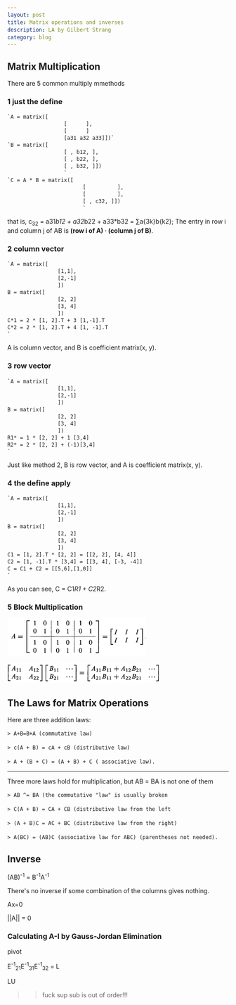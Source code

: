 ```yaml
---
layout: post
title: Matrix operations and inverses
description: LA by Gilbert Strang
category: blog
---
```


## Matrix Multiplication

There are 5 common multiply mmethods

### 1 just the define
    `A = matrix([
                      [      ],
                      [      ]
                      [a31 a32 a33]])`
    `B = matrix([
                      [ , b12, ],
                      [ , b22, ],
                      [ , b32, ]])
                      `
    `C = A * B = matrix([
                            [          ],
                            [          ],
                            [ , c32, ]])
                            `

that is, c<sub>32</sub> = a31*b12 + a32*b22 + a33*b32 = ∑a{3k}b{k2}; The entry in row i and column j of AB is **(row i of A) · (column j of B)**.


### 2 column vector

    `A = matrix([
                    [1,1],
                    [2,-1]
                    ])
    B = matrix([
                    [2, 2]
                    [3, 4]
                    ])
    C*1 = 2 * [1, 2].T + 3 [1,-1].T
    C*2 = 2 * [1, 2].T + 4 [1, -1].T
    `

A is column vector, and B is coefficient matrix(x, y).

### 3 row vector

    `A = matrix([
                    [1,1],
                    [2,-1]
                    ])
    B = matrix([
                    [2, 2]
                    [3, 4]
                    ])
    R1* = 1 * [2, 2] + 1 [3,4]
    R2* = 2 * [2, 2] + (-1)[3,4]
    `

Just like method 2, B is row vector, and A is coefficient matrix(x, y).

### 4 the define apply


    `A = matrix([
                    [1,1],
                    [2,-1]
                    ])
    B = matrix([
                    [2, 2]
                    [3, 4]
                    ])
    C1 = [1, 2].T * [2, 2] = [[2, 2], [4, 4]]
    C2 = [1, -1].T * [3,4] = [[3, 4], [-3, -4]]
    C = C1 + C2 = [[5,6],[1,0]]
    `

As you can see, C = C1*R1 + C2*R2.

### 5 Block Multiplication

![](/images/Block_Multiplication.PNG)

![](/images/Block_Multiplication2.PNG)


## The Laws for Matrix Operations

Here are three addition laws:

    > A+B=B+A (commutative law)

    > c(A + B) = cA + cB (distributive law)

    > A + (B + C) = (A + B) + C ( associative law).
***
Three more laws hold for multiplication, but AB = BA is not one of them

    > AB ^= BA (the commutative "law" is usually broken

    > C(A + B) = CA + CB (distributive law from the left

    > (A + B)C = AC + BC (distributive law from the right)

    > A(BC) = (AB)C (associative law for ABC) (parentheses not needed).


## Inverse

(AB)<sup>-1</sup> = B<sup>-1</sup>A<sup>-1</sup>

There's no inverse if some combination of the columns gives nothing.

Ax=0

||A|| = 0

### Calculating A-I by Gauss-Jordan Elimination

pivot

E<sup>-1</sup><sub>21</sub>E<sup>-1</sup><sub>31</sub>E<sup>-1</sup><sub>32</sub> = L

LU

>>fuck sup sub is out of order!!!
